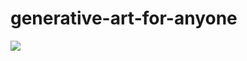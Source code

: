 # generative-art-for-anyone

<img src="https://github.com/roquef/js-generative-art-course/blob/master/10%20PRINT%20CHR$(205.5+RND(1));%20GOTO%2010/result.png"></img>
